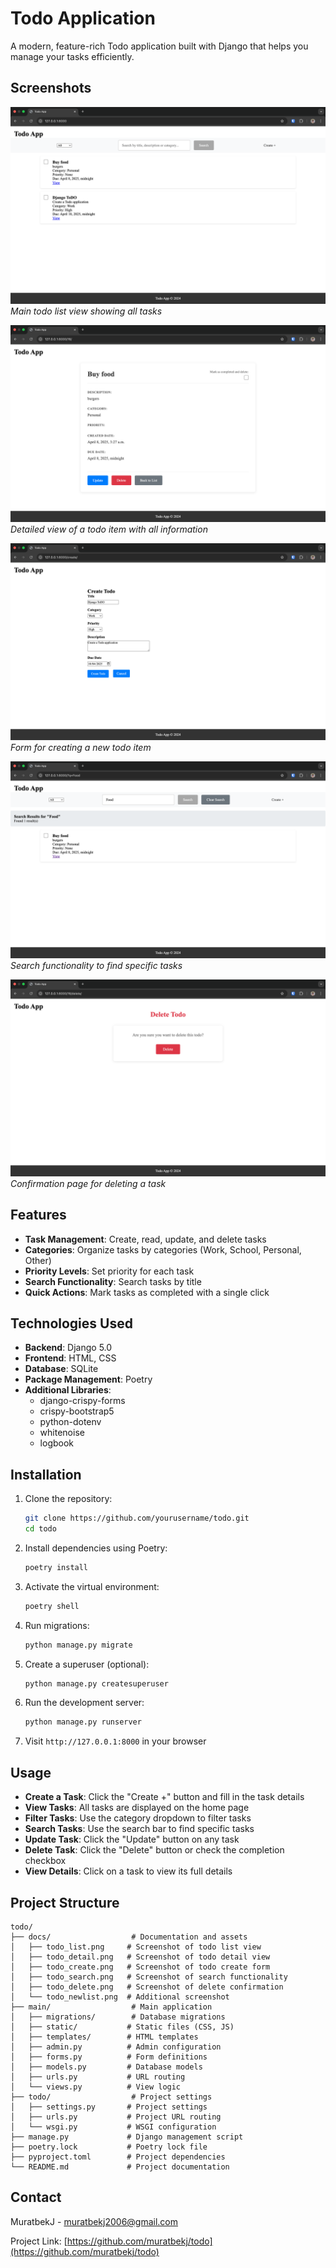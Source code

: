 # Todo Application

A modern, feature-rich Todo application built with Django that helps you manage your tasks efficiently.

## Screenshots

![Todo List View](docs/todo_newlist.png)
*Main todo list view showing all tasks*

![Todo Detail View](docs/todo_detail.png)
*Detailed view of a todo item with all information*

![Todo Create View](docs/todo_create.png)
*Form for creating a new todo item*

![Todo Search](docs/todo_search.png)
*Search functionality to find specific tasks*

![Todo Delete](docs/todo_delete.png)
*Confirmation page for deleting a task*

## Features

- **Task Management**: Create, read, update, and delete tasks
- **Categories**: Organize tasks by categories (Work, School, Personal, Other)
- **Priority Levels**: Set priority for each task
- **Search Functionality**: Search tasks by title
- **Quick Actions**: Mark tasks as completed with a single click

## Technologies Used

- **Backend**: Django 5.0
- **Frontend**: HTML, CSS
- **Database**: SQLite
- **Package Management**: Poetry
- **Additional Libraries**:
  - django-crispy-forms
  - crispy-bootstrap5
  - python-dotenv
  - whitenoise
  - logbook

## Installation

1. Clone the repository:
   ```bash
   git clone https://github.com/yourusername/todo.git
   cd todo
   ```

2. Install dependencies using Poetry:
   ```bash
   poetry install
   ```

3. Activate the virtual environment:
   ```bash
   poetry shell
   ```

4. Run migrations:
   ```bash
   python manage.py migrate
   ```

5. Create a superuser (optional):
   ```bash
   python manage.py createsuperuser
   ```

6. Run the development server:
   ```bash
   python manage.py runserver
   ```

7. Visit `http://127.0.0.1:8000` in your browser

## Usage

- **Create a Task**: Click the "Create +" button and fill in the task details
- **View Tasks**: All tasks are displayed on the home page
- **Filter Tasks**: Use the category dropdown to filter tasks
- **Search Tasks**: Use the search bar to find specific tasks
- **Update Task**: Click the "Update" button on any task
- **Delete Task**: Click the "Delete" button or check the completion checkbox
- **View Details**: Click on a task to view its full details

## Project Structure

```
todo/
├── docs/                  # Documentation and assets
│   ├── todo_list.png     # Screenshot of todo list view
│   ├── todo_detail.png   # Screenshot of todo detail view
│   ├── todo_create.png   # Screenshot of todo create form
│   ├── todo_search.png   # Screenshot of search functionality
│   ├── todo_delete.png   # Screenshot of delete confirmation
│   └── todo_newlist.png  # Additional screenshot
├── main/                  # Main application
│   ├── migrations/        # Database migrations
│   ├── static/           # Static files (CSS, JS)
│   ├── templates/        # HTML templates
│   ├── admin.py          # Admin configuration
│   ├── forms.py          # Form definitions
│   ├── models.py         # Database models
│   ├── urls.py           # URL routing
│   └── views.py          # View logic
├── todo/                  # Project settings
│   ├── settings.py       # Project settings
│   ├── urls.py           # Project URL routing
│   └── wsgi.py           # WSGI configuration
├── manage.py             # Django management script
├── poetry.lock           # Poetry lock file
├── pyproject.toml        # Project dependencies
└── README.md             # Project documentation
```

## Contact

MuratbekJ - [muratbekj2006@gmail.com](mailto:muratbekj2006@gmail.com)

Project Link: [https://github.com/muratbekj/todo](https://github.com/muratbekj/todo) 
